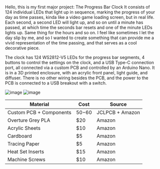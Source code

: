 Hello, this is my first major project: The Progress Bar Clock 
It consists of 124 individual LEDs that light up in sequence, marking the progress of your day as time passes, kinda like a video game loading screen, but in real life. 
Each second, a second LED will light up, and so on until a minute has passed, at which time the seconds bar resets and one of the minute LEDs lights up. Same thing for the hours and so on. 
I feel like sometimes I let the day slip by me, and so I wanted to create something that can provide me a vivid representation of the time passing, and that serves as a cool decorative piece. 

The clock has 124 WS2812-V5 LEDs for the progress bar segments, 4 buttons to control the settings on the clock, and a USB Type-C connection port, all connected via a custom PCB and controlled by an Arduino Nano. 
It is in a 3D printed enclosure, with an acrylic front panel, light guide, and diffuser. There is no other wiring besides the PCB, and the power to the PCB is connected to a USB breakout with a switch. 

![image](https://github.com/user-attachments/assets/e22f3dac-14ef-4d86-b510-89a4428b359d)
![image](https://github.com/user-attachments/assets/d2b7d2ff-52cc-40e4-a2f9-9a9b8b12f2ac)

| Material  | Cost | Source | 
| ------------- | ------------- | ------------- |
| Custom PCB + Components  | $50-$60  | JCLPCB + Amazon  |
| Overture Grey PLA  | $20  | Amazon  |
| Acrylic Sheets  | $10  | Amazon  |
| Cardboard  | $5  | Amazon  |
| Tracing Paper | $5  |  Amazon  |
| Heat Set Inserts  | $15  | Amazon  |
| Machine Screws  | $10  | Amazon  |

